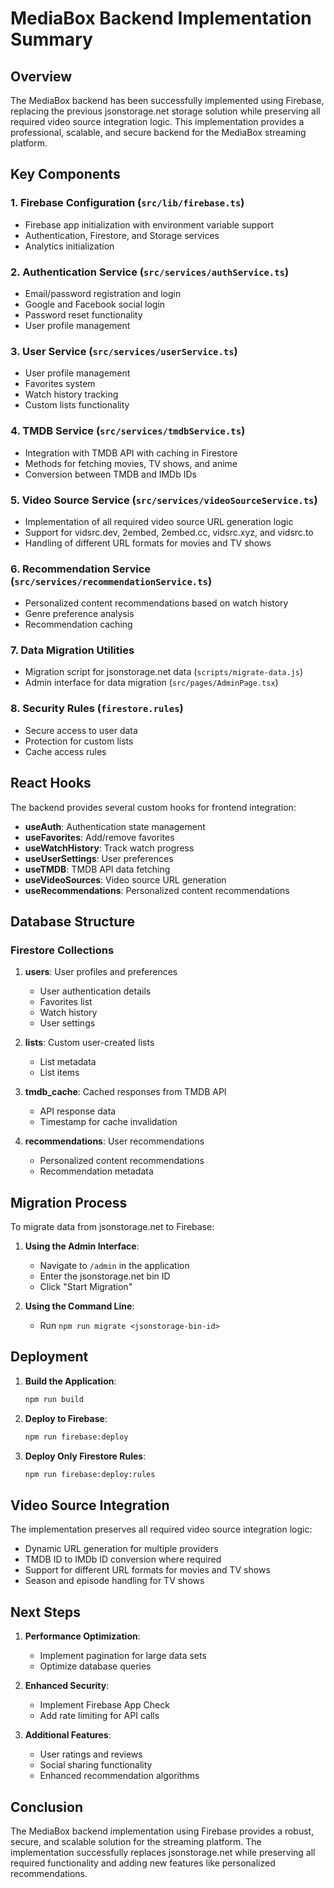 # MediaBox Backend Implementation Summary

## Overview

The MediaBox backend has been successfully implemented using Firebase, replacing the previous jsonstorage.net storage solution while preserving all required video source integration logic. This implementation provides a professional, scalable, and secure backend for the MediaBox streaming platform.

## Key Components

### 1. Firebase Configuration (`src/lib/firebase.ts`)
- Firebase app initialization with environment variable support
- Authentication, Firestore, and Storage services
- Analytics initialization

### 2. Authentication Service (`src/services/authService.ts`)
- Email/password registration and login
- Google and Facebook social login
- Password reset functionality
- User profile management

### 3. User Service (`src/services/userService.ts`)
- User profile management
- Favorites system
- Watch history tracking
- Custom lists functionality

### 4. TMDB Service (`src/services/tmdbService.ts`)
- Integration with TMDB API with caching in Firestore
- Methods for fetching movies, TV shows, and anime
- Conversion between TMDB and IMDb IDs

### 5. Video Source Service (`src/services/videoSourceService.ts`)
- Implementation of all required video source URL generation logic
- Support for vidsrc.dev, 2embed, 2embed.cc, vidsrc.xyz, and vidsrc.to
- Handling of different URL formats for movies and TV shows

### 6. Recommendation Service (`src/services/recommendationService.ts`)
- Personalized content recommendations based on watch history
- Genre preference analysis
- Recommendation caching

### 7. Data Migration Utilities
- Migration script for jsonstorage.net data (`scripts/migrate-data.js`)
- Admin interface for data migration (`src/pages/AdminPage.tsx`)

### 8. Security Rules (`firestore.rules`)
- Secure access to user data
- Protection for custom lists
- Cache access rules

## React Hooks

The backend provides several custom hooks for frontend integration:

- **useAuth**: Authentication state management
- **useFavorites**: Add/remove favorites
- **useWatchHistory**: Track watch progress
- **useUserSettings**: User preferences
- **useTMDB**: TMDB API data fetching
- **useVideoSources**: Video source URL generation
- **useRecommendations**: Personalized content recommendations

## Database Structure

### Firestore Collections

1. **users**: User profiles and preferences
   - User authentication details
   - Favorites list
   - Watch history
   - User settings

2. **lists**: Custom user-created lists
   - List metadata
   - List items

3. **tmdb_cache**: Cached responses from TMDB API
   - API response data
   - Timestamp for cache invalidation

4. **recommendations**: User recommendations
   - Personalized content recommendations
   - Recommendation metadata

## Migration Process

To migrate data from jsonstorage.net to Firebase:

1. **Using the Admin Interface**:
   - Navigate to `/admin` in the application
   - Enter the jsonstorage.net bin ID
   - Click "Start Migration"

2. **Using the Command Line**:
   - Run `npm run migrate <jsonstorage-bin-id>`

## Deployment

1. **Build the Application**:
   ```bash
   npm run build
   ```

2. **Deploy to Firebase**:
   ```bash
   npm run firebase:deploy
   ```

3. **Deploy Only Firestore Rules**:
   ```bash
   npm run firebase:deploy:rules
   ```

## Video Source Integration

The implementation preserves all required video source integration logic:

- Dynamic URL generation for multiple providers
- TMDB ID to IMDb ID conversion where required
- Support for different URL formats for movies and TV shows
- Season and episode handling for TV shows

## Next Steps

1. **Performance Optimization**:
   - Implement pagination for large data sets
   - Optimize database queries

2. **Enhanced Security**:
   - Implement Firebase App Check
   - Add rate limiting for API calls

3. **Additional Features**:
   - User ratings and reviews
   - Social sharing functionality
   - Enhanced recommendation algorithms

## Conclusion

The MediaBox backend implementation using Firebase provides a robust, secure, and scalable solution for the streaming platform. The implementation successfully replaces jsonstorage.net while preserving all required functionality and adding new features like personalized recommendations.

